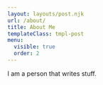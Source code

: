 ```yaml
---
layout: layouts/post.njk
url: /about/
title: About Me
templateClass: tmpl-post
menu:
  visible: true
  order: 2
---
```


I am a person that writes stuff.
